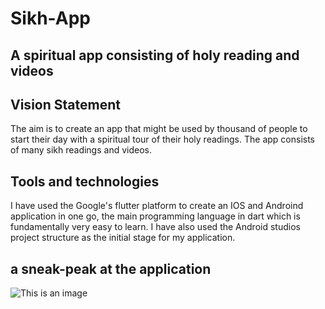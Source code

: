# Sikh-App

## A spiritual app consisting of holy reading and videos

## Vision Statement

The aim is to create an app that might be used by thousand of people to start their day with a spiritual tour of their holy readings. The app consists of many sikh readings and videos.

## Tools and technologies

I have used the Google's flutter platform to create an IOS and Androind application in one go, the main programming language in dart which is fundamentally very easy to learn. I have also used the Android studios project structure as the initial stage for my application.

## a sneak-peak at the application 

![This is an image](https://myoctocat.com/assets/images/base-octocat.svg)
